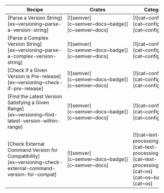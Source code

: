 | Recipe | Crates | Categories |
|--------|--------|------------|
| [Parse a Version String][ex~versioning~parse-a-version-string] | [![semver][c~semver~docs~badge]][c~semver~docs] | [![cat~config][cat~config~badge]][cat~config] |
| [Parse a Complex Version String][ex~versioning~parse-a-complex-version-string] | [![semver][c~semver~docs~badge]][c~semver~docs] | [![cat~config][cat~config~badge]][cat~config] |
| [Check if a Given Version is Pre-release][ex~versioning~check-if-pre-release] | [![semver][c~semver~docs~badge]][c~semver~docs] | [![cat~config][cat~config~badge]][cat~config] |
| [Find the Latest Version Satisfying a Given Range][ex~versioning~find-latest-version-within-range] | [![semver][c~semver~docs~badge]][c~semver~docs] | [![cat~config][cat~config~badge]][cat~config] |
| [Check External Command Version for Compatibility][ex~versioning~check-external-command-version-for-compat] | [![semver][c~semver~docs~badge]][c~semver~docs] | [![cat~text-processing][cat~text-processing~badge]][cat~text-processing] [![cat~os][cat~os~badge]][cat~os] |
